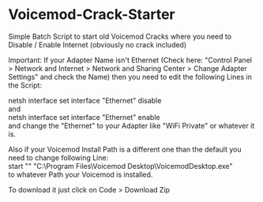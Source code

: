 # Voicemod-Crack-Starter
Simple Batch Script to start old Voicemod Cracks where you need to Disable / Enable Internet (obviously no crack included)

Important: If your Adapter Name isn't Ethernet (Check here: "Control Panel > Network and Internet > Network and Sharing Center > Change Adapter Settings" and check the Name) then you need to edit the following Lines in the Script:

netsh interface set interface "Ethernet" disable<br/>
and<br/>
netsh interface set interface "Ethernet" enable<br/>
and change the "Ethernet" to your Adapter like "WiFi Private" or whatever it is.

Also if your Voicemod Install Path is a different one than the default you need to change following Line:<br/>
start "" "C:\Program Files\Voicemod Desktop\VoicemodDesktop.exe"<br/>
to whatever Path your Voicemod is installed.
  
To download it just click on Code > Download Zip
